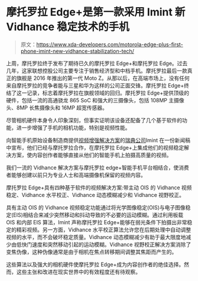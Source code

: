 # 摩托罗拉 Edge+是第一款采用 Imint 新 Vidhance 稳定技术的手机

> 原文：<https://www.xda-developers.com/motorola-edge-plus-first-phone-imint-new-vidhance-stabilization-tech/>

上周，摩托罗拉终于发布了期待已久的摩托罗拉 Edge+和摩托罗拉 Edge。过去几年，这家联想控股公司主要专注于销售经济型和中档手机。摩托罗拉最后一款真正的旗舰是 2016 年推出的第一代 Moto Z。从那以后，在高端市场上，没有任何来自摩托罗拉的竞争者能与三星和华为这样的公司正面交锋。摩托罗拉 Edge+终结了这一记录，标志着摩托罗拉在旗舰领域的回归。摩托罗拉 Edge+提供顶级的硬件，包括一流的高通骁龙 865 SoC 和强大的三摄像头，包括 108MP 主摄像头、8MP 长焦摄像头和 16MP 超宽传感器。

尽管相机硬件本身令人印象深刻，但事实证明该设备还配备了几个基于软件的功能，进一步增强了手机的相机功能，特别是视频性能。

向智能手机原始设备制造商提供[视频增强解决方案](https://www.xda-developers.com/imint-qualcomm-optimize-video-enhancement-snapdragon-865/)的[瑞典公司](https://weareimint.com/)Imint 在一份新闻稿中宣布，他们已经与摩托罗拉合作，在摩托罗拉 Edge+上集成他们的视频稳定解决方案，使内容创作者能够直接从他们的智能手机上拍摄高质量的视频。

我们一流的 Vidhance 解决方案与摩托罗拉 edge+智能手机平台相结合，使消费者能够创建以前只为专业人士和高端摄像机保留的视频内容。

摩托罗拉 Edge+具有四种基于软件的视频解决方案:带主动 OIS 的 Vidhance 视频稳定、Vidhance 水平校正、Vidhance 动态模糊减少和 Vidhance 视野校正。

具有主动 OIS 的 Vidhance 视频稳定功能通过将光学图像稳定(OIS)与电子图像稳定(EIS)相结合来减少突然移动和抖动导致的不必要的运动模糊。通过利用板载 OIS 和内部 EIS 算法，Imint 声称摩托罗拉 Edge+能够在弱光条件下拍摄出非常稳定的精彩视频。另一方面，Vidhance 水平校正算法允许您在后期处理中自动调整视频的水平，而不会破坏稳定质量。Vidhance 动态模糊减少有助于最大限度地减少由低快门速度和突然移动引起的运动模糊。Vidhance 视野校正解决方案消除了变焦伪像，这种伪像通常是由于相机在焦点转移期间调整其焦距而产生的。

这些算法以及强大的相机硬件使摩托罗拉 Edge+成为内容创作者的绝佳选择。然而，这些主张和改进在现实世界中的有效程度还有待观察。